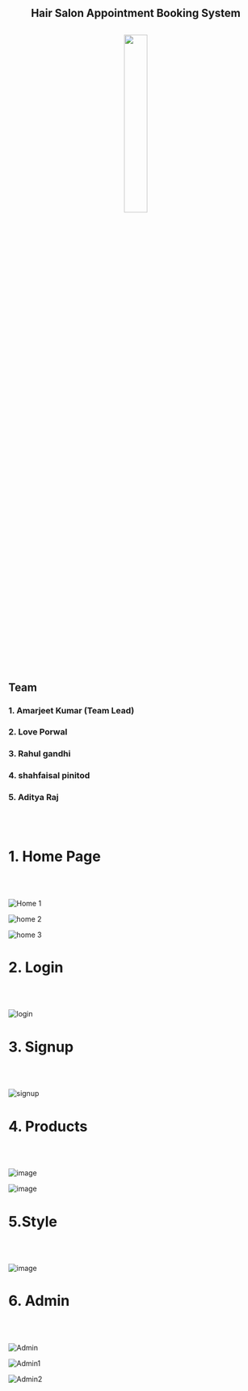 <div align="center" > 
<h2>	Hair Salon Appointment Booking System<h2>
<img width="30%" src="https://github.com/adityagithubraj/github-boot/blob/main/imge/SALONLEX%20(1).png"><br><br>



</div>

    
   <br><br>
   <h2>Team</h2>
   <h3>1. Amarjeet Kumar	(Team Lead)</h3>
   <h3>2. Love Porwal</h3>
   <h3>3. Rahul gandhi</h3>
   <h3>4. shahfaisal pinitod </h3>
   <h3>5. Aditya Raj</h3>
   <br><br>
   


    
  <h1>1.  Home Page  </h1><br><br>
  
![Home 1](https://github.com/adityagithubraj/github-boot/blob/main/imge/home.png)

  ![home 2](https://github.com/adityagithubraj/github-boot/blob/main/imge/mid.png)

  ![home 3](https://github.com/adityagithubraj/github-boot/blob/main/imge/futer.png)

  <h1>2. Login  </h1>
  <br><br>
  
  ![login](https://github.com/adityagithubraj/github-boot/blob/main/imge/login.png)
  
  <h1>3. Signup  </h1>
  <br><br>
  
  ![signup](https://github.com/adityagithubraj/github-boot/blob/main/imge/sigup.png)
  
  <h1>4. Products  </h1>
  <br><br>
  
  ![image](https://github.com/adityagithubraj/github-boot/blob/main/imge/products.png)

  ![image](https://github.com/adityagithubraj/github-boot/blob/main/imge/product2.png)

  <h1>5.Style </h1>
  <br><br>
  
  ![image](https://github.com/adityagithubraj/github-boot/blob/main/imge/style.png)
  
  <h1>6. Admin  </h1>
  <br><br>
  
  ![Admin](https://github.com/adityagithubraj/-direful-order-8525/blob/main/Frontend/Images/admin-dashboard.png)
  
  ![Admin1](https://github.com/adityagithubraj/-direful-order-8525/blob/main/Frontend/Images/admin-users.png)
  
  ![Admin2](https://github.com/adityagithubraj/-direful-order-8525/blob/main/Frontend/Images/admin-logs.png)
  
  






